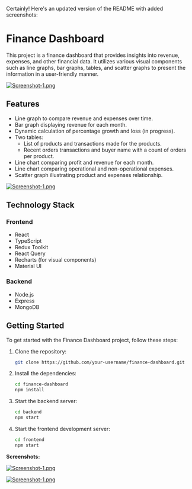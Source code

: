 Certainly! Here's an updated version of the README with added screenshots:

# Finance Dashboard

This project is a finance dashboard that provides insights into revenue, expenses, and other financial data. It utilizes various visual components such as line graphs, bar graphs, tables, and scatter graphs to present the information in a user-friendly manner.

[![Screenshot-1.png](https://i.postimg.cc/KzZYfcfs/Screenshot-1.png)](https://postimg.cc/2qKm8DP4)

## Features

- Line graph to compare revenue and expenses over time.
- Bar graph displaying revenue for each month.
- Dynamic calculation of percentage growth and loss (in progress).
- Two tables:
  - List of products and transactions made for the products.
  - Recent orders transactions and buyer name with a count of orders per product.
- Line chart comparing profit and revenue for each month.
- Line chart comparing operational and non-operational expenses.
- Scatter graph illustrating product and expenses relationship.

[![Screenshot-1.png](https://i.postimg.cc/KzZYfcfs/Screenshot-1.png)](https://postimg.cc/2qKm8DP4)

## Technology Stack

### Frontend

- React
- TypeScript
- Redux Toolkit
- React Query
- Recharts (for visual components)
- Material UI

### Backend

- Node.js
- Express
- MongoDB

## Getting Started

To get started with the Finance Dashboard project, follow these steps:

1. Clone the repository:

   ```bash
   git clone https://github.com/your-username/finance-dashboard.git
   ```

2. Install the dependencies:

   ```bash
   cd finance-dashboard
   npm install
   ```

3. Start the backend server:

   ```bash
   cd backend
   npm start
   ```

4. Start the frontend development server:

   ```bash
   cd frontend
   npm start
   ```

**Screenshots:**

[![Screenshot-1.png](https://i.postimg.cc/KzZYfcfs/Screenshot-1.png)](https://postimg.cc/2qKm8DP4)

[![Screenshot-1.png](https://i.postimg.cc/KzZYfcfs/Screenshot-1.png)](https://postimg.cc/2qKm8DP4)

